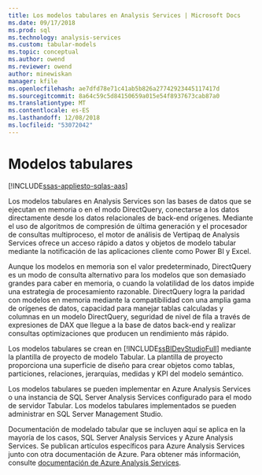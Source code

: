 ```yaml
---
title: Los modelos tabulares en Analysis Services | Microsoft Docs
ms.date: 09/17/2018
ms.prod: sql
ms.technology: analysis-services
ms.custom: tabular-models
ms.topic: conceptual
ms.author: owend
ms.reviewer: owend
author: minewiskan
manager: kfile
ms.openlocfilehash: ae7dfd78e71c41ab5b826a27742923445117417d
ms.sourcegitcommit: 8a64c59c5d84150659a015e54f8937673cab87a0
ms.translationtype: MT
ms.contentlocale: es-ES
ms.lasthandoff: 12/08/2018
ms.locfileid: "53072042"
---
```

# <a name="tabular-models"></a>Modelos tabulares
[!INCLUDE[ssas-appliesto-sqlas-aas](../../includes/ssas-appliesto-sqlas-aas.md)]

  Los modelos tabulares en Analysis Services son las bases de datos que se ejecutan en memoria o en el modo DirectQuery, conectarse a los datos directamente desde los datos relacionales de back-end orígenes. Mediante el uso de algoritmos de compresión de última generación y el procesador de consultas multiproceso, el motor de análisis de Vertipaq de Analysis Services ofrece un acceso rápido a datos y objetos de modelo tabular mediante la notificación de las aplicaciones cliente como Power BI y Excel.  
  
 Aunque los modelos en memoria son el valor predeterminado, DirectQuery es un modo de consulta alternativo para los modelos que son demasiado grandes para caber en memoria, o cuando la volatilidad de los datos impide una estrategia de procesamiento razonable. DirectQuery logra la paridad con modelos en memoria mediante la compatibilidad con una amplia gama de orígenes de datos, capacidad para manejar tablas calculadas y columnas en un modelo DirectQuery, seguridad de nivel de fila a través de expresiones de DAX que llegue a la base de datos back-end y realizar consultas optimizaciones que producen un rendimiento más rápido.
  
 Los modelos tabulares se crean en [!INCLUDE[ssBIDevStudioFull](../../includes/ssbidevstudiofull-md.md)] mediante la plantilla de proyecto de modelo Tabular. La plantilla de proyecto proporciona una superficie de diseño para crear objetos como tablas, particiones, relaciones, jerarquías, medidas y KPI del modelo semántico. 
  
 Los modelos tabulares se pueden implementar en Azure Analysis Services o una instancia de SQL Server Analysis Services configurado para el modo de servidor Tabular. Los modelos tabulares implementados se pueden administrar en SQL Server Management Studio. 

Documentación de modelado tabular que se incluyen aquí se aplica en la mayoría de los casos, SQL Server Analysis Services y Azure Analysis Services. Se publican artículos específicos para Azure Analysis Services junto con otra documentación de Azure. Para obtener más información, consulte [documentación de Azure Analysis Services](https://docs.microsoft.com/azure/analysis-services/).
  
